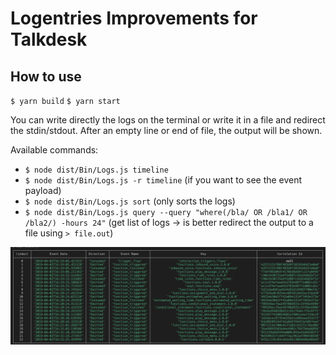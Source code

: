 # Logentries Improvements for Talkdesk


## How to use

`$ yarn build`
`$ yarn start`

You can write directly the logs on the terminal or write it in a file and redirect the stdin/stdout. After an empty line or end of file, the output will be shown.

Available commands:

- `$ node dist/Bin/Logs.js timeline`
- `$ node dist/Bin/Logs.js -r timeline` (if you want to see the event payload)
- `$ node dist/Bin/Logs.js sort` (only sorts the logs)
- `$ node dist/Bin/Logs.js query --query "where(/bla/ OR /bla1/ OR /bla2/) -hours 24"` (get list of logs -> is better redirect the output to a file using `> file.out`)

![Logs](docs/imgs/logs.png)
